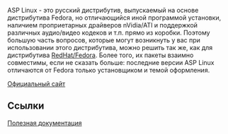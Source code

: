 ASP Linux - это русский дистрибутив, выпускаемый на основе дистрибутива
Fedora, но отличающийся иной программой установки, наличием
проприетарных драйверов nVidia/ATI и поддержкой различных
аудио/видео кодеков и т.п. прямо из коробки. Поэтому большую часть
вопросов, которые могут возникнуть у вас при использовании этого
дистрибутива, можно решить так же, как для дистрибутива
[RedHat/Fedora](RedHat_Fedora). Более того, их пакеты взаимно
совместимы, если не сказать больше: последние версии ASP Linux
отличаются от Fedora только установщиком и темой оформления.

[Официальный сайт](http://asplinux.ru)

## Ссылки

[Полезная документация](http://community.asplinux.ru/documents/)

